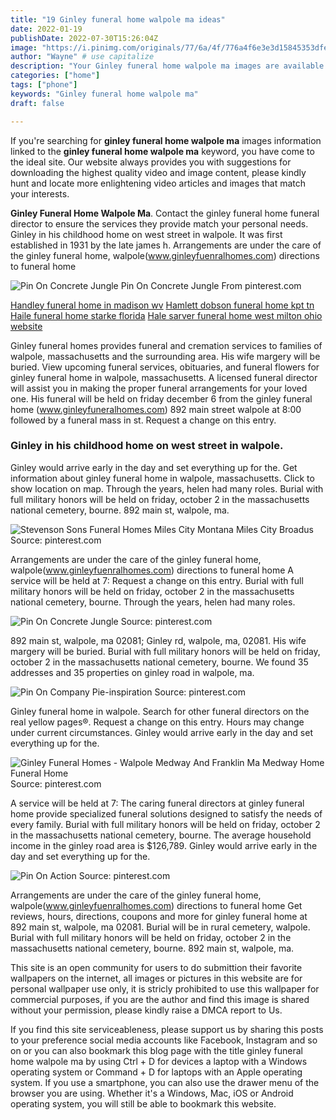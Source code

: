 ```yaml
---
title: "19 Ginley funeral home walpole ma ideas"
date: 2022-01-19
publishDate: 2022-07-30T15:26:04Z
image: "https://i.pinimg.com/originals/77/6a/4f/776a4f6e3e3d15845353dfe656d34626.jpg"
author: "Wayne" # use capitalize
description: "Your Ginley funeral home walpole ma images are available in this site. Ginley funeral home walpole ma are a topic that is being searched for and liked by netizens today. You can Find and Download the Ginley funeral home walpole ma files here. Find and Download all royalty-free photos."
categories: ["home"]
tags: ["phone"]
keywords: "Ginley funeral home walpole ma"
draft: false

---
```


If you're searching for **ginley funeral home walpole ma** images information linked to the **ginley funeral home walpole ma** keyword, you have come to the ideal  site.  Our website always  provides you with  suggestions  for downloading  the highest  quality video and image  content, please kindly hunt and locate more enlightening video articles and images  that match your interests.

**Ginley Funeral Home Walpole Ma**. Contact the ginley funeral home funeral director to ensure the services they provide match your personal needs. Ginley in his childhood home on west street in walpole. It was first established in 1931 by the late james h. Arrangements are under the care of the ginley funeral home, walpole(www.ginleyfuenralhomes.com) directions to funeral home

![Pin On Concrete Jungle](https://i.pinimg.com/736x/94/c0/2f/94c02f65c235bfd7568bb3bd131eb962.jpg "Pin On Concrete Jungle")
Pin On Concrete Jungle From pinterest.com

[Handley funeral home in madison wv](/handley-funeral-home-in-madison-wv/)
[Hamlett dobson funeral home kpt tn](/hamlett-dobson-funeral-home-kpt-tn/)
[Haile funeral home starke florida](/haile-funeral-home-starke-florida/)
[Hale sarver funeral home west milton ohio website](/hale-sarver-funeral-home-west-milton-ohio-website/)

Ginley funeral homes provides funeral and cremation services to families of walpole, massachusetts and the surrounding area. His wife margery will be buried. View upcoming funeral services, obituaries, and funeral flowers for ginley funeral home in walpole, massachusetts. A licensed funeral director will assist you in making the proper funeral arrangements for your loved one. His funeral will be held on friday december 6 from the ginley funeral home (www.ginleyfuneralhomes.com) 892 main street walpole at 8:00 followed by a funeral mass in st. Request a change on this entry.

### Ginley in his childhood home on west street in walpole.

Ginley would arrive early in the day and set everything up for the. Get information about ginley funeral home in walpole, massachusetts. Click to show location on map. Through the years, helen had many roles. Burial with full military honors will be held on friday, october 2 in the massachusetts national cemetery, bourne. 892 main st, walpole, ma.


![Stevenson Sons Funeral Homes Miles City Montana Miles City Broadus](https://i.pinimg.com/736x/9e/ac/fe/9eacfe194354080f402b50f56a260051--miles-city-montana-funeral-homes.jpg "Stevenson Sons Funeral Homes Miles City Montana Miles City Broadus")
Source: pinterest.com

Arrangements are under the care of the ginley funeral home, walpole(www.ginleyfuenralhomes.com) directions to funeral home A service will be held at 7: Request a change on this entry. Burial with full military honors will be held on friday, october 2 in the massachusetts national cemetery, bourne. Through the years, helen had many roles.

![Pin On Concrete Jungle](https://i.pinimg.com/736x/94/c0/2f/94c02f65c235bfd7568bb3bd131eb962.jpg "Pin On Concrete Jungle")
Source: pinterest.com

892 main st, walpole, ma 02081; Ginley rd, walpole, ma, 02081. His wife margery will be buried. Burial with full military honors will be held on friday, october 2 in the massachusetts national cemetery, bourne. We found 35 addresses and 35 properties on ginley road in walpole, ma.

![Pin On Company Pie-inspiration](https://i.pinimg.com/736x/3a/6c/a5/3a6ca5bcd4560e45e3c99933232a3ebc--christian-bale-berlin.jpg "Pin On Company Pie-inspiration")
Source: pinterest.com

Ginley funeral home in walpole. Search for other funeral directors on the real yellow pages®. Request a change on this entry. Hours may change under current circumstances. Ginley would arrive early in the day and set everything up for the.

![Ginley Funeral Homes - Walpole Medway And Franklin Ma Medway Home Funeral Home](https://i.pinimg.com/474x/b5/b1/9c/b5b19cd95dbaf00e0d9210a550da2285--funeral-homes-pie.jpg "Ginley Funeral Homes - Walpole Medway And Franklin Ma Medway Home Funeral Home")
Source: pinterest.com

A service will be held at 7: The caring funeral directors at ginley funeral home provide specialized funeral solutions designed to satisfy the needs of every family. Burial with full military honors will be held on friday, october 2 in the massachusetts national cemetery, bourne. The average household income in the ginley road area is $126,789. Ginley would arrive early in the day and set everything up for the.

![Pin On Action](https://i.pinimg.com/originals/77/6a/4f/776a4f6e3e3d15845353dfe656d34626.jpg "Pin On Action")
Source: pinterest.com

Arrangements are under the care of the ginley funeral home, walpole(www.ginleyfuenralhomes.com) directions to funeral home Get reviews, hours, directions, coupons and more for ginley funeral home at 892 main st, walpole, ma 02081. Burial will be in rural cemetery, walpole. Burial with full military honors will be held on friday, october 2 in the massachusetts national cemetery, bourne. 892 main st, walpole, ma.

This site is an open community for users to do submittion their favorite wallpapers on the internet, all images or pictures in this website are for personal wallpaper use only, it is stricly prohibited to use this wallpaper for commercial purposes, if you are the author and find this image is shared without your permission, please kindly raise a DMCA report to Us.

If you find this site serviceableness, please support us by sharing this posts to your preference social media accounts like Facebook, Instagram and so on or you can also bookmark this blog page with the title ginley funeral home walpole ma by using Ctrl + D for devices a laptop with a Windows operating system or Command + D for laptops with an Apple operating system. If you use a smartphone, you can also use the drawer menu of the browser you are using. Whether it's a Windows, Mac, iOS or Android operating system, you will still be able to bookmark this website.

